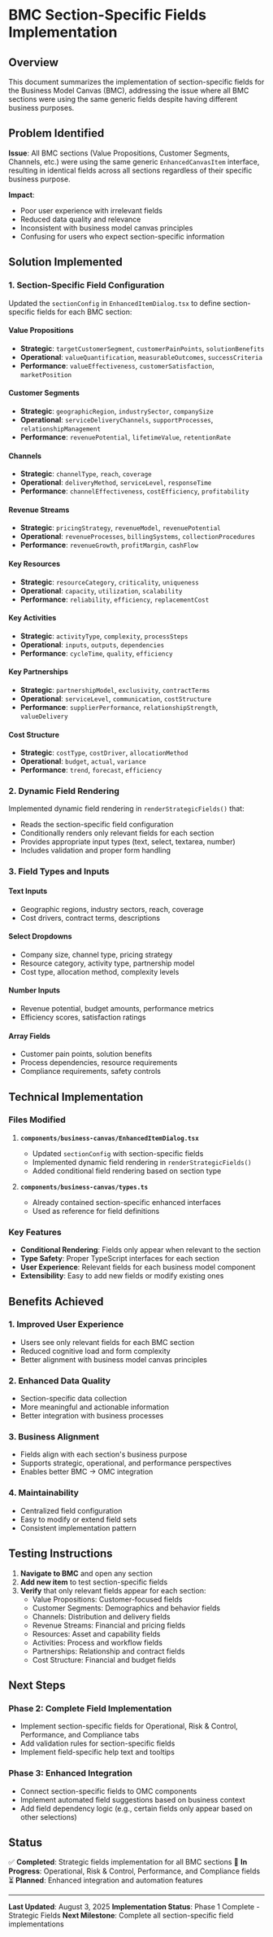 # BMC Section-Specific Fields Implementation

## Overview

This document summarizes the implementation of section-specific fields for the Business Model Canvas (BMC), addressing the issue where all BMC sections were using the same generic fields despite having different business purposes.

## Problem Identified

**Issue**: All BMC sections (Value Propositions, Customer Segments, Channels, etc.) were using the same generic `EnhancedCanvasItem` interface, resulting in identical fields across all sections regardless of their specific business purpose.

**Impact**: 
- Poor user experience with irrelevant fields
- Reduced data quality and relevance
- Inconsistent with business model canvas principles
- Confusing for users who expect section-specific information

## Solution Implemented

### 1. Section-Specific Field Configuration

Updated the `sectionConfig` in `EnhancedItemDialog.tsx` to define section-specific fields for each BMC section:

#### Value Propositions
- **Strategic**: `targetCustomerSegment`, `customerPainPoints`, `solutionBenefits`
- **Operational**: `valueQuantification`, `measurableOutcomes`, `successCriteria`
- **Performance**: `valueEffectiveness`, `customerSatisfaction`, `marketPosition`

#### Customer Segments
- **Strategic**: `geographicRegion`, `industrySector`, `companySize`
- **Operational**: `serviceDeliveryChannels`, `supportProcesses`, `relationshipManagement`
- **Performance**: `revenuePotential`, `lifetimeValue`, `retentionRate`

#### Channels
- **Strategic**: `channelType`, `reach`, `coverage`
- **Operational**: `deliveryMethod`, `serviceLevel`, `responseTime`
- **Performance**: `channelEffectiveness`, `costEfficiency`, `profitability`

#### Revenue Streams
- **Strategic**: `pricingStrategy`, `revenueModel`, `revenuePotential`
- **Operational**: `revenueProcesses`, `billingSystems`, `collectionProcedures`
- **Performance**: `revenueGrowth`, `profitMargin`, `cashFlow`

#### Key Resources
- **Strategic**: `resourceCategory`, `criticality`, `uniqueness`
- **Operational**: `capacity`, `utilization`, `scalability`
- **Performance**: `reliability`, `efficiency`, `replacementCost`

#### Key Activities
- **Strategic**: `activityType`, `complexity`, `processSteps`
- **Operational**: `inputs`, `outputs`, `dependencies`
- **Performance**: `cycleTime`, `quality`, `efficiency`

#### Key Partnerships
- **Strategic**: `partnershipModel`, `exclusivity`, `contractTerms`
- **Operational**: `serviceLevel`, `communication`, `costStructure`
- **Performance**: `supplierPerformance`, `relationshipStrength`, `valueDelivery`

#### Cost Structure
- **Strategic**: `costType`, `costDriver`, `allocationMethod`
- **Operational**: `budget`, `actual`, `variance`
- **Performance**: `trend`, `forecast`, `efficiency`

### 2. Dynamic Field Rendering

Implemented dynamic field rendering in `renderStrategicFields()` that:
- Reads the section-specific field configuration
- Conditionally renders only relevant fields for each section
- Provides appropriate input types (text, select, textarea, number)
- Includes validation and proper form handling

### 3. Field Types and Inputs

#### Text Inputs
- Geographic regions, industry sectors, reach, coverage
- Cost drivers, contract terms, descriptions

#### Select Dropdowns
- Company size, channel type, pricing strategy
- Resource category, activity type, partnership model
- Cost type, allocation method, complexity levels

#### Number Inputs
- Revenue potential, budget amounts, performance metrics
- Efficiency scores, satisfaction ratings

#### Array Fields
- Customer pain points, solution benefits
- Process dependencies, resource requirements
- Compliance requirements, safety controls

## Technical Implementation

### Files Modified

1. **`components/business-canvas/EnhancedItemDialog.tsx`**
   - Updated `sectionConfig` with section-specific fields
   - Implemented dynamic field rendering in `renderStrategicFields()`
   - Added conditional field rendering based on section type

2. **`components/business-canvas/types.ts`**
   - Already contained section-specific enhanced interfaces
   - Used as reference for field definitions

### Key Features

- **Conditional Rendering**: Fields only appear when relevant to the section
- **Type Safety**: Proper TypeScript interfaces for each section
- **User Experience**: Relevant fields for each business model component
- **Extensibility**: Easy to add new fields or modify existing ones

## Benefits Achieved

### 1. **Improved User Experience**
- Users see only relevant fields for each BMC section
- Reduced cognitive load and form complexity
- Better alignment with business model canvas principles

### 2. **Enhanced Data Quality**
- Section-specific data collection
- More meaningful and actionable information
- Better integration with business processes

### 3. **Business Alignment**
- Fields align with each section's business purpose
- Supports strategic, operational, and performance perspectives
- Enables better BMC → OMC integration

### 4. **Maintainability**
- Centralized field configuration
- Easy to modify or extend field sets
- Consistent implementation pattern

## Testing Instructions

1. **Navigate to BMC** and open any section
2. **Add new item** to test section-specific fields
3. **Verify** that only relevant fields appear for each section:
   - Value Propositions: Customer-focused fields
   - Customer Segments: Demographics and behavior fields
   - Channels: Distribution and delivery fields
   - Revenue Streams: Financial and pricing fields
   - Resources: Asset and capability fields
   - Activities: Process and workflow fields
   - Partnerships: Relationship and contract fields
   - Cost Structure: Financial and budget fields

## Next Steps

### Phase 2: Complete Field Implementation
- Implement section-specific fields for Operational, Risk & Control, Performance, and Compliance tabs
- Add validation rules for section-specific fields
- Implement field-specific help text and tooltips

### Phase 3: Enhanced Integration
- Connect section-specific fields to OMC components
- Implement automated field suggestions based on business context
- Add field dependency logic (e.g., certain fields only appear based on other selections)

## Status

✅ **Completed**: Strategic fields implementation for all BMC sections
🔄 **In Progress**: Operational, Risk & Control, Performance, and Compliance fields
⏳ **Planned**: Enhanced integration and automation features

---

**Last Updated**: August 3, 2025
**Implementation Status**: Phase 1 Complete - Strategic Fields
**Next Milestone**: Complete all section-specific field implementations 